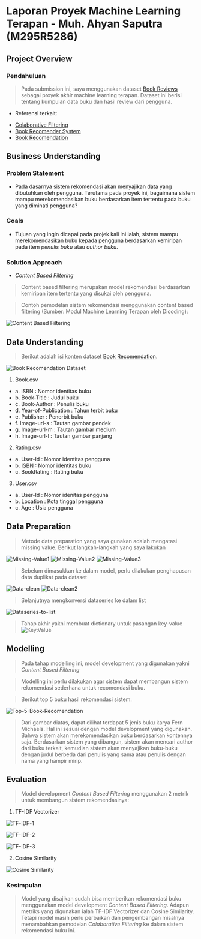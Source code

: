 # Laporan Proyek Machine Learning Terapan - Muh. Ahyan Saputra (M295R5286)

## Project Overview
### Pendahuluan
> Pada submission ini, saya menggunakan dataset [Book Reviews](https://www.kaggle.com/arashnic/book-recommendation-dataset) sebagai proyek akhir machine learning terapan. Dataset ini berisi tentang kumpulan data buku dan hasil review dari pengguna.

- Referensi terkait:
* [Colaborative Filtering](https://www.kaggle.com/rishitarya/collaborative-filtering)
* [Book Recomender System](https://www.kaggle.com/hocohelper/book-recommender-system)
* [Book Recomendation](https://www.kaggle.com/aadarshraj4444/book-recommendation)

## Business Understanding
### Problem Statement
- Pada dasarnya sistem rekomendasi akan menyajikan data yang dibutuhkan oleh pengguna. Terutama pada proyek ini, bagaimana sistem mampu merekomendasikan buku berdasarkan item tertentu pada buku yang diminati pengguna?

### Goals
- Tujuan yang ingin dicapai pada projek kali ini ialah, sistem mampu merekomendasikan buku kepada pengguna berdasarkan kemiripan pada item *penulis buku* atau *author buku*.

### Solution Approach
- *Content Based Filtering*
> Content based filtering merupakan model rekomendasi berdasarkan kemiripan item tertentu yang disukai oleh pengguna. 

> Contoh pemodelan sistem rekomendasi menggunakan content based filtering (Sumber: Modul Machine Learning Terapan oleh Dicoding):

![Content Based Filtering](https://github.com/ahyansaputra/image/blob/main/content-base-filtering.jpeg)

## Data Understanding
> Berikut adalah isi konten dataset [Book Recomendation](https://www.kaggle.com/arashnic/book-recommendation-dataset).

![Book Recomendation Dataset](https://github.com/ahyansaputra/image/blob/main/book-rec-dataset.png)

1. Book.csv
* a. ISBN                 : Nomor identitas buku
* b. Book-Title           : Judul buku
* c. Book-Author          : Penulis buku
* d. Year-of-Publication  : Tahun terbit buku
* e. Publisher            : Penerbit buku
* f. Image-url-s          : Tautan gambar pendek
* g. Image-url-m          : Tautan gambar medium
* h. Image-url-l          : Tautan gambar panjang

2. Rating.csv
* a. User-Id              : Nomor identitas pengguna
* b. ISBN                 : Nomor identitas buku
* c. BookRating           : Rating buku

3. User.csv
* a. User-Id              : Nomor idenitas pengguna
* b. Location             : Kota tinggal pengguna
* c. Age                  : Usia pengguna

## Data Preparation
> Metode data preparation yang saya gunakan adalah mengatasi missing value. Berikut langkah-langkah yang saya lakukan

![Missing-Value1](https://github.com/ahyansaputra/image/blob/main/missing-value-1.png)
![Missing-Value2](https://github.com/ahyansaputra/image/blob/main/missing-value-2.png)
![Missing-Value3](https://github.com/ahyansaputra/image/blob/main/missing-value-3.png)

> Sebelum dimasukkan ke dalam model, perlu dilakukan penghapusan data duplikat pada dataset

![Data-clean](https://github.com/ahyansaputra/image/blob/main/data-clean.png)
![Data-clean2](https://github.com/ahyansaputra/image/blob/main/data-clean-2.png)

> Selanjutnya mengkonversi dataseries ke dalam list

![Dataseries-to-list](https://github.com/ahyansaputra/image/blob/main/dataseries-to-list.png)

> Tahap akhir yakni membuat dictionary untuk pasangan key-value
![Key:Value](https://github.com/ahyansaputra/image/blob/main/dict-key-value.png)

## Modelling
> Pada tahap modelling ini, model development yang digunakan yakni *Content Based Filtering*

> Modelling ini perlu dilakukan agar sistem dapat membangun sistem rekomendasi sederhana untuk recomendasi buku.

> Berikut top 5 buku hasil rekomendasi sistem:

![Top-5-Book-Recomendation](https://github.com/ahyansaputra/image/blob/main/model-recomendation.png)

> Dari gambar diatas, dapat dilihat terdapat 5 jenis buku karya Fern Michaels. Hal ini sesuai dengan model development yang digunakan. Bahwa sistem akan merekomendasikan buku berdasarkan kontennya saja. Berdasarkan sistem yang dibangun, sistem akan mencari author dari buku terkait, kemudian sistem akan menyajikan buku-buku dengan judul berbeda dari penulis yang sama atau penulis dengan nama yang hampir mirip.

## Evaluation
> Model development *Content Based Filtering* menggunakan 2 metrik untuk membangun sistem rekomendasinya:
1. TF-IDF Vectorizer

![TF-IDF-1](https://github.com/ahyansaputra/image/blob/main/tf-idf.png)

![TF-IDF-2](https://github.com/ahyansaputra/image/blob/main/tf-idf.png)

![TF-IDF-3](https://github.com/ahyansaputra/image/blob/main/tf-idf-3.png)

2. Cosine Similarity

![Cosine Similarity](https://github.com/ahyansaputra/image/blob/main/cossin-similarity.png)


### Kesimpulan
> Model yang disajikan sudah bisa memberikan rekomendasi buku menggunakan model development *Content Based Filtering*. Adapun metriks yang digunakan ialah TF-IDF Vectorizer dan Cosine Similarity. Tetapi model masih perlu perbaikan dan pengembangan misalnya menambahkan pemodelan *Colaborative Filtering* ke dalam sistem rekomendasi buku ini.
